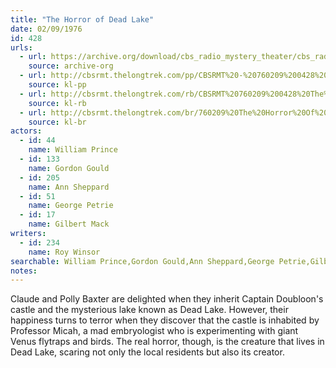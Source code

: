 ```yaml
---
title: "The Horror of Dead Lake"
date: 02/09/1976
id: 428
urls: 
  - url: https://archive.org/download/cbs_radio_mystery_theater/cbs_radio_mystery_theater-0401-0450.zip/cbs_radio_mystery_theater-0401-0450%2Fcbsrmt_0428_the_horror_of_dead_lake.mp3
    source: archive-org
  - url: http://cbsrmt.thelongtrek.com/pp/CBSRMT%20-%20760209%200428%20The%20Horror%20of%20Dead%20Lake_pp.mp3
    source: kl-pp
  - url: http://cbsrmt.thelongtrek.com/rb/CBSRMT%20760209%200428%20The%20Horror%20of%20Dead%20Lake_wuwm_repeat%206_26_76_intro%20missing.mp3
    source: kl-rb
  - url: http://cbsrmt.thelongtrek.com/br/760209%20The%20Horror%20Of%20Dead%20Lake%20WOR.mp3
    source: kl-br
actors:  
  - id: 44
    name: William Prince  
  - id: 133
    name: Gordon Gould  
  - id: 205
    name: Ann Sheppard  
  - id: 51
    name: George Petrie  
  - id: 17
    name: Gilbert Mack
writers:  
  - id: 234
    name: Roy Winsor
searchable: William Prince,Gordon Gould,Ann Sheppard,George Petrie,Gilbert Mack Roy Winsor
notes:  
---
```

Claude and Polly Baxter are delighted when they inherit Captain Doubloon's castle and the mysterious lake known as Dead Lake. However, their happiness turns to terror when they discover that the castle is inhabited by Professor Micah, a mad embryologist who is experimenting with giant Venus flytraps and birds. The real horror, though, is the creature that lives in Dead Lake, scaring not only the local residents but also its creator.